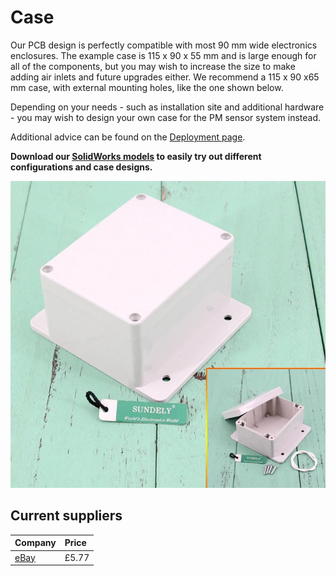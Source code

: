 # Case

Our PCB design is perfectly compatible with most 90 mm wide electronics enclosures. The example case is 115 x 90 x 55 mm and is large enough for all of the components, but you may wish to increase the size to make adding air inlets and future upgrades either. We recommend a 115 x 90 x65 mm case, with external mounting holes, like the one shown below.

Depending on your needs - such as installation site and additional hardware - you may wish to design your own case for the PM sensor system instead.

Additional advice can be found on the [Deployment page](../../tutorial/deployment.md#case-advice).

__Download our [SolidWorks models](3dmodels.markdown) to easily try out different configurations and case designs.__

![](/assets/hardware/enclosure/ebay-case.jpg)

## Current suppliers

| Company | Price |
| :--- | :--- |
| [eBay](https://www.ebay.co.uk/itm/173630987055?ul_noapp=true) | £5.77 |
